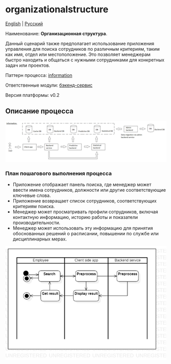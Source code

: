 # organizationalstructure

[English](organizationalstructure.md) | [Русский](organizationalstructure.ru.md)

Наименование: **Организационная структура**.

Данный сценарий также предполагает использование приложения управления для поиска сотрудников по различным критериям, таким как имя, отдел или местоположение.
Это позволяет менеджерам быстро находить и общаться с нужными сотрудниками для конкретных задач или проектов.

Паттерн процесса: [information](../../processpatterns/information.md)

Ответственные модули: [бэкенд-сервис](../../backend/systembackend.ru.md)

Версия платформы: v0.2

## Описание процесса

![information_overall](../../img/processpatterns/information_overall.png)

### План пошагового выполнения процесса

- Приложение отображает панель поиска, где менеджер может ввести имена сотрудников, должности или другие соответствующие ключевые слова.
- Приложение возвращает список сотрудников, соответствующих критериям поиска.
- Менеджер может просматривать профили сотрудников, включая контактную информацию, историю работы и показатели производительности.
- Менеджер может использовать эту информацию для принятия обоснованных решений о расписании, повышении по службе или дисциплинарных мерах.

![systembackend.organizationalstructure](../../img/activitydiagrams/systembackend.organizationalstructure.png)
